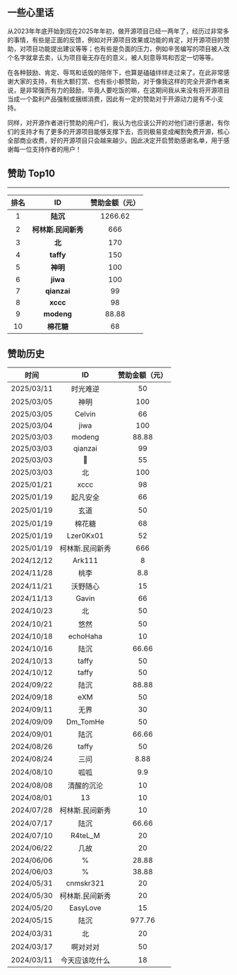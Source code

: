 ## 一些心里话
从2023年年底开始到现在2025年年初，做开源项目已经一两年了，经历过非常多的事情，有些是正面的反馈，例如对开源项目效果或功能的肯定，对开源项目的赞助，对项目功能提出建议等等；也有些是负面的压力，例如辛苦编写的项目被人改个名字就拿去卖，认为项目毫无存在的意义，被人刻意辱骂和否定一切等等。

在各种鼓励、肯定、辱骂和诋毁的陪伴下，也算是磕磕绊绊走过来了。在此非常感谢大家的支持，有些大额打赏、也有些小额赞助，对于像我这样的完全开源作者来说，是非常强而有力的鼓励，毕竟人要吃饭的嘛，在这期间我从来没有将开源项目当成一个盈利产品强制或捆绑消费，因此有一定的赞助对于开源动力是有不小支持。

同样，对开源作者进行赞助的用户们，我认为也应该公开的对他们进行感谢，有你们的支持才有了更多的开源项目能够支撑下去，否则极易变成阉割免费开源，核心全部商业收费，好的开源项目只会越来越少。因此决定开启赞助感谢名单，用于感谢每一位支持作者的用户！

## 赞助 Top10

------



| 排名 |  ID  | 赞助金额（元） |
| :--: | :--: | :------------: |
|  1   |      **陆沉**       |    1266.62     |
|  2   | **柯林斯.民间新秀** |      666       |
|  3   |      **北**      |      170       |
| 4 | **taffy** | 150 |
| 5 | **神明** | 100 |
| 6 | **jiwa** | 100 |
| 7 | **qianzai** | 99 |
|  8   |     **xccc**    |       98       |
| 9 | **modeng** | 88.88 |
|  10  |     **棉花糖**      |       68       |

## 赞助历史

|    时间    |       ID        | 赞助金额（元） |
| :--------: | :-------------: | :------------: |
| 2025/03/11 |    时光难逆     |       50       |
| 2025/03/05 |      神明       |      100       |
| 2025/03/05 |     Celvin      |       66       |
| 2025/03/04 |      jiwa       |      100       |
| 2025/03/03 |     modeng      |     88.88      |
| 2025/03/03 |     qianzai     |       99       |
| 2025/03/03 |        🐔        |       55       |
| 2025/03/03 |       北        |      100       |
| 2025/01/21 |      xccc       |       98       |
| 2025/01/19 |    起凡安全     |       66       |
| 2025/01/19 |      玄道       |       50       |
| 2025/01/19 |     棉花糖      |       68       |
| 2025/01/19 |    Lzer0Kx01    |       52       |
| 2025/01/19 | 柯林斯.民间新秀 |      666       |
| 2024/12/12 |     Ark111      |       8        |
| 2024/11/28 |      桃李       |      8.8       |
| 2024/11/21 |    沃野随心     |       15       |
| 2024/11/13 |      Gavin      |       66       |
| 2024/10/23 |       北        |       50       |
| 2024/10/21 |      悠然       |       50       |
| 2024/10/18 |    echoHaha     |       10       |
| 2024/10/16 |      陆沉       |     66.66      |
| 2024/10/13 |      taffy      |       50       |
| 2024/10/12 |      taffy      |       50       |
| 2024/09/22 |      陆沉       |     88.88      |
| 2024/09/18 |       eXM       |       50       |
| 2024/09/11 |      无界       |       30       |
| 2024/09/09 |    Dm_TomHe     |       50       |
| 2024/09/01 |      陆沉       |     66.66      |
| 2024/08/26 |      taffy      |       50       |
| 2024/08/24 |      三问       |      8.88      |
| 2024/08/10 |      呱呱       |      9.9       |
| 2024/08/08 |   清醒的沉沦    |       10       |
| 2024/08/01 |       13        |       10       |
| 2024/07/28 | 柯林斯.民间新秀 |       10       |
| 2024/07/17 |      陆沉       |     66.66      |
| 2024/07/10 |     R4teL_M     |       20       |
| 2024/06/22 |      几故       |       20       |
| 2024/06/06 |        %        |     28.88      |
| 2024/06/03 |        %        |     38.88      |
| 2024/05/31 |    cnmskr321    |       20       |
| 2024/05/30 | 柯林斯.民间新秀 |       20       |
| 2024/05/20 |    EasyLove     |       15       |
| 2024/05/15 |      陆沉       |     977.76     |
| 2024/03/31 |       北        |       20       |
| 2024/03/17 |    啊对对对     |       50       |
| 2024/03/11 | 今天应该吃什么  |       18       |
